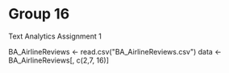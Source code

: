 # Group 16
Text Analytics Assignment 1 

BA_AirlineReviews <- read.csv("BA_AirlineReviews.csv")
data <- BA_AirlineReviews[, c(2,7, 16)] 
